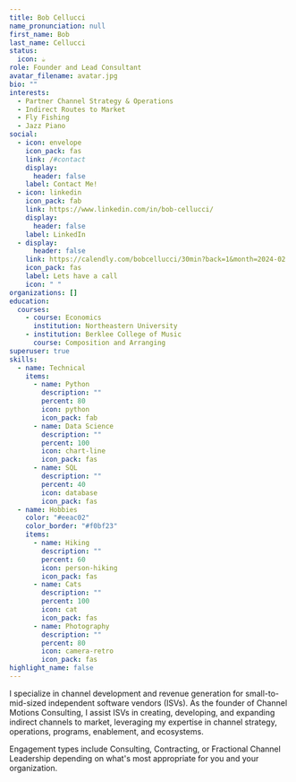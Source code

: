 ```yaml
---
title: Bob Cellucci
name_pronunciation: null
first_name: Bob
last_name: Cellucci
status:
  icon: ☕️
role: Founder and Lead Consultant
avatar_filename: avatar.jpg
bio: ""
interests:
  - Partner Channel Strategy & Operations
  - Indirect Routes to Market
  - Fly Fishing
  - Jazz Piano
social:
  - icon: envelope
    icon_pack: fas
    link: /#contact
    display:
      header: false
    label: Contact Me!
  - icon: linkedin
    icon_pack: fab
    link: https://www.linkedin.com/in/bob-cellucci/
    display:
      header: false
    label: LinkedIn
  - display:
      header: false
    link: https://calendly.com/bobcellucci/30min?back=1&month=2024-02
    icon_pack: fas
    label: Lets have a call
    icon: " "
organizations: []
education:
  courses:
    - course: Economics
      institution: Northeastern University
    - institution: Berklee College of Music
      course: Composition and Arranging
superuser: true
skills:
  - name: Technical
    items:
      - name: Python
        description: ""
        percent: 80
        icon: python
        icon_pack: fab
      - name: Data Science
        description: ""
        percent: 100
        icon: chart-line
        icon_pack: fas
      - name: SQL
        description: ""
        percent: 40
        icon: database
        icon_pack: fas
  - name: Hobbies
    color: "#eeac02"
    color_border: "#f0bf23"
    items:
      - name: Hiking
        description: ""
        percent: 60
        icon: person-hiking
        icon_pack: fas
      - name: Cats
        description: ""
        percent: 100
        icon: cat
        icon_pack: fas
      - name: Photography
        description: ""
        percent: 80
        icon: camera-retro
        icon_pack: fas
highlight_name: false
---
```

I specialize in channel development and revenue generation for small-to-mid-sized independent software vendors (ISVs). As the founder of Channel Motions Consulting, I assist ISVs in creating, developing, and expanding indirect channels to market, leveraging my expertise in channel strategy, operations, programs, enablement, and ecosystems.

Engagement types include Consulting, Contracting, or Fractional Channel Leadership depending on what's most appropriate for you and your organization.  
